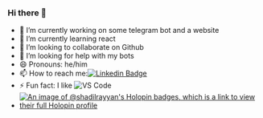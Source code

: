 ### Hi there 👋
<!--**shadil-rayyan/shadil-rayyan** is a ✨ _special_ ✨ repository because its `README.md` (this file) appears on your GitHub profile.-->
- 🔭 I’m currently working on some telegram bot and a website
- 🌱 I’m currently learning react
- 👯 I’m looking to collaborate on Github
- 🤔 I’m looking for help with my bots
- 😄 Pronouns: he/him
- 📫 How to reach me:[![Linkedin Badge](https://img.shields.io/badge/-LinkedIn-blue?style=flat-square&logo=Linkedin&logoColor=white&link=)](https://www.linkedin.com/in/shadil-rayyan/) 
- ⚡ Fun fact: I like ![VS Code](http://img.shields.io/badge/-VS%20Code-007ACC?style=flat-square&logo=visual-studio-code&logoColor=ffffff)
- [![An image of @shadilrayyan's Holopin badges, which is a link to view their full Holopin profile](https://holopin.me/shadilrayyan)](https://holopin.io/@shadilrayyan)

<!--
- 💬 Ask me about 
- 📫 How to reach me: instagram 
 [![Gmail Badge](https://img.shields.io/badge/-Gmail-c14438?style=flat-square&logo=Gmail&logoColor=white&link=mailto:shadilrayyan2@gmail.com](mailto:shadilrayyan1@gmail.com)
<h1 align="center"> Hello, I'm Abhinav Dubey 👋 </h1>
<h3 align="center">🚀 fullstack devlover 🚀</h3>

<p align="left"> <img src="https://komarev.com/ghpvc/?username=shadil-rayyan" alt="Shadil rayyan" /> </p>

- 🔭 I’m currently working on TravelGram App
- 🌱 I’m currently learning Angular & deno
- 👯 I’m looking to collaborate on MERN stack projects
- 💬 Ask me about Web dev related Stuff
-->

